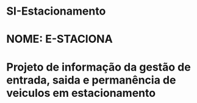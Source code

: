 # SI-Estacionamento
# NOME: E-STACIONA
# Projeto de informação da gestão de entrada, saida e permanência de veiculos em estacionamento
